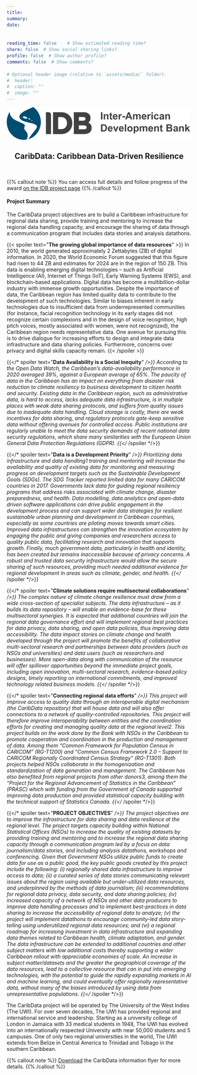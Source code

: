 ```yaml
---
title: 
summary: 
date: 


reading_time: false    # Show estimated reading time?
share: false  # Show social sharing links?
profile: false  # Show author profile?
comments: false  # Show comments?

# Optional header image (relative to `assets/media/` folder).
#  header:
#  caption: ""
#  image: ""
---
```

<div class="center">
  <img src="idb-logo-500.png" alt="IDB logo">
  <center><h2>CaribData: Caribbean Data-Driven Resilience</h2>
</div>

</br>


{{% callout note %}}
You can access full details and follow progress of the award [on the IDB project page](https://www.iadb.org/en/project/RG-T4186)
{{% /callout %}}

#### Project Summary

The CaribData project objectives are to build a Caribbean infrastructure for regional data sharing, provide training and mentoring to increase the regional data handling capacity, and encourage the sharing of data through a communication program that includes data stories and analysis datathons. 

{{< spoiler text="**The growing global importance of data resources**" >}}
In 2010, the world generated approximately 2 Zettabytes (ZB) of digital information. In 2020, the World Economic Forum suggested that this figure had risen to 44 ZB and estimates for 2024 are in the region of 150 ZB. This data is enabling emerging digital technologies – such as Artificial Intelligence (AI), Internet of Things (IoT), Early Warning Systems (EWS), and blockchain-based applications. Digital data has become a multibillion-dollar industry with immense growth opportunities. Despite the importance of data, the Caribbean region has limited quality data to contribute to the development of such technologies. Similar to biases inherent in early technologies due to insufficient data from underrepresented communities (for instance, facial recognition technology in its early stages did not recognize certain complexions and in the design of voice recognition, high pitch voices, mostly associated with women, were not recognized), the Caribbean region needs representative data. One avenue for pursuing this is to drive dialogue for increasing efforts to design and integrate data infrastructure and data sharing policies. Furthermore, concerns over privacy and digital skills capacity remain.
{{< /spoiler >}}

{{</* spoiler text="**Data Availability is a Social Inequity**" */>}}
According to the Open Data Watch, the Caribbean’s data-availability performance in 2020 averaged 39%, against a European average of 65%. The paucity of data in the Caribbean has an impact on everything from disaster risk reduction to climate resiliency to business development to citizen health and security. Existing data in the Caribbean region, such as administrative data, is hard to access, lacks adequate data infrastructure, is in multiple places with weak data sharing protocols, and suffers from quality issues due to inadequate data handling. Cloud storage is costly, there are weak incentives for data sharing, and regulatory protocols gate-keep sensitive data without offering avenues for controlled access. Public institutions are regularly unable to meet the data security demands of recent national data security regulations, which share many similarities with the European Union General Data Protection Regulations (GDPR).
{{</* /spoiler */>}}

{{</* spoiler text="**Data is a Development Priority**" */>}}
Prioritizing data infrastructure and data handling1 training and mentoring will increase the availability and quality of existing data for monitoring and measuring progress on development targets such as the Sustainable Development Goals (SDGs). The SDG Tracker reported limited data for many CARICOM countries in 2017. Governments lack data for guiding regional resiliency programs that address risks associated with climate change, disaster preparedness, and health. Data modelling, data analytics and open-data driven software applications can drive public engagement in the development process and can support wider data strategies for resilient sustainable urban planning and development in Caribbean countries, especially as some countries are piloting moves towards smart cities. Improved data infrastructures can strengthen the innovation ecosystem by engaging the public and giving companies and researchers access to quality public data, facilitating research and innovation that supports growth. Finally, much government data, particularly in health and identity, has been created but remains inaccessible because of privacy concerns. A robust and trusted data security infrastructure would allow the secure sharing of such resources, providing much needed additional evidence for regional development in areas such as climate, gender, and health.
{{</* /spoiler */>}}

{{</* spoiler text="**Climate solutions require multisectoral collaborations**" */>}}
The complex nature of climate change resilience must draw from a wide cross-section of specialist subjects. The data infrastructure – as it builds its data repository – will enable an evidence-base for these multisectoral synergies. It is expected that additional countries will join the regional data governance effort and will implement regional best practices for data privacy, data sharing, and open data policies, thus improving data accessibility. The data impact stories on climate change and health developed through the project will promote the benefits of collaborative multi-sectoral research and partnerships between data providers (such as NSOs and universities) and data users (such as researchers and businesses). More open-data along with communication of the resource will offer spillover opportunities beyond the immediate project goals, including open innovation, multi-sectoral research, evidence-based policy designs, timely reporting on international commitments, and improved technology related business models. 
{{</* /spoiler */>}}

{{</* spoiler text="**Connecting regional data efforts**" */>}}
This project will improve access to quality data through an interoperable digital mechanism (the CaribData repository) that will house data and will also offer connections to a network of quality-controlled repositories. This project will therefore improve interoperability between entities and the coordination efforts for creating and managing quality data at the regional level2. This project builds on the work done by the Bank with NSOs in the Caribbean to promote cooperation and coordination in the production and management of data. Among them “Common Framework for Population Census in CARICOM” (RG-T1200) and “Common Census Framework 2.0 – Support to CARICOM Regionally Coordinated Census Strategy” (RG-T1301). Both projects helped NSOs collaborate in the homogenization and standardization of data generation and management. The Caribbean has also benefited from regional projects from other donors3, among them the “Project for the Regional Advancement of Statistics in the Caribbean” (PRASC) which with funding from the Government of Canada supported improving data production and provided statistical capacity building with the technical support of Statistics Canada. 
{{</* /spoiler */>}}

{{</* spoiler text="**PROJECT OBJECTIVES**" */>}}
The project objectives are to improve the infrastructure for data sharing and data resilience at the regional level. The project targets capacity building within National Statistical Offices (NSOs) to increase the quality of existing datasets by providing training and mentoring and to increase the regional data sharing capacity through a communication program led by a focus on data journalism/data stories, and including analysis datathons, workshops and conferencing. Given that Government NSOs utilize public funds to create data for use as a public good, the key public goods created by this project include the following: (i) regionally shared data infrastructure to improve access to data; (ii) a curated series of data stories communicating relevant issues about the region using available but under-utilized data resources, and underpinned by the methods of data journalism; (iii) recommendations for regional data privacy, data security, and data sharing policies; (iv) increased capacity of a network of NSOs and other data producers to improve data handling processes and to implement best-practices in data sharing to increase the accessibility of regional data to analyze; (v) the project will implement datathons to encourage community-led data story-telling using underutilized regional data resources; and (vi) a regional roadmap for increasing investment in data infrastructure and expanding data themes related to Caribbean health, climate adaptation, and gender. The data infrastructure can be extended to additional countries and other subject matters with low additional costs thereby supporting a wider Caribbean rollout with appreciable economies of scale. An increase in subject matter/datasets and the greater the geographical coverage of the data resources, lead to a collective resource that can in put into emerging technologies, with the potential to guide the rapidly expanding markets in AI and machine learning, and could eventually offer regionally representative data, without many of the biases introduced by using data from unrepresentative populations. 
{{</* /spoiler */>}}



The CaribData project will be operated by The University of the West Indies (The UWI). For over seven decades, The UWI has provided regional and international service and leadership. Starting as a university college of London in Jamaica with 33 medical students in 1948, The UWI has evolved into an internationally respected University with near 50,000 students and 5 campuses. One of only two regional universities in the world, The UWI extends from Belize in Central America to Trinidad and Tobago in the southern Caribbean.

{{% callout note %}}
[Download](/static/uploads/UWI-IDB-CaribData-flyer3.pdf/) the CaribData information flyer for more details.
{{% /callout %}}
